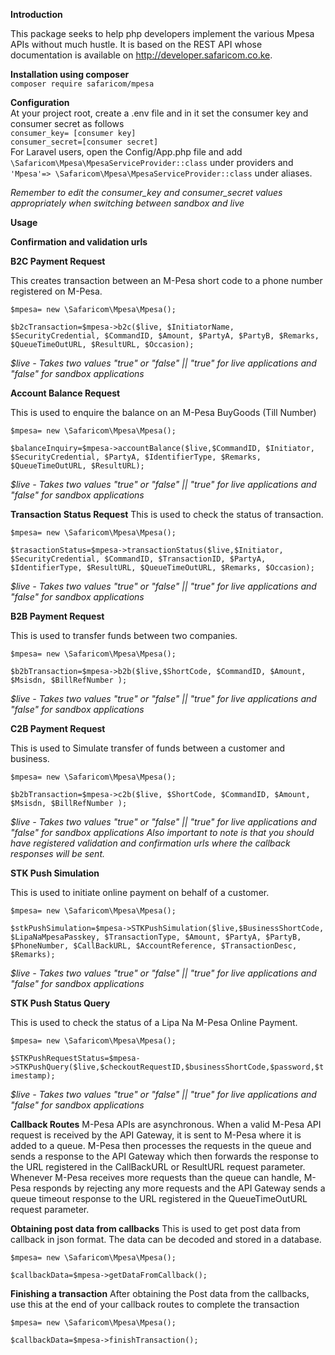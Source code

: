 **Introduction**

This package seeks to help php developers implement the various Mpesa APIs without much hustle. It is based on the REST API whose documentation is available on http://developer.safaricom.co.ke.
 
 **Installation using composer**<br>
 `composer require safaricom/mpesa`<br>
 
 
 **Configuration**<br>
 At your project root, create a .env file and in it set the consumer key and consumer secret as follows   
 `consumer_key= [consumer key]` <br>
 `consumer_secret=[consumer secret]`<br>
 For Laravel users, open the Config/App.php file and add `\Safaricom\Mpesa\MpesaServiceProvider::class` under providers and ` 'Mpesa'=> \Safaricom\Mpesa\MpesaServiceProvider::class` under aliases.
  
  _Remember to edit the consumer_key and consumer_secret values appropriately when switching between sandbox and live_

  
 **Usage**
 
 **Confirmation and validation urls**

**B2C Payment Request**
 
 This creates transaction between an M-Pesa short code to a phone number registered on M-Pesa.
 
`$mpesa= new \Safaricom\Mpesa\Mpesa();`

`$b2cTransaction=$mpesa->b2c($live, $InitiatorName, $SecurityCredential, $CommandID, $Amount, $PartyA, $PartyB, $Remarks, $QueueTimeOutURL, $ResultURL, $Occasion);`

_$live - Takes two values "true" or "false" || "true" for live applications and "false"  for sandbox applications_


**Account Balance Request**
 
This is used to enquire the balance on an M-Pesa BuyGoods (Till Number)

`$mpesa= new \Safaricom\Mpesa\Mpesa();`

`$balanceInquiry=$mpesa->accountBalance($live,$CommandID, $Initiator, $SecurityCredential, $PartyA, $IdentifierType, $Remarks, $QueueTimeOutURL, $ResultURL);`

_$live - Takes two values "true" or "false" || "true" for live applications and "false"  for sandbox applications_


**Transaction Status Request**
This is used to check the status of transaction. 

`$mpesa= new \Safaricom\Mpesa\Mpesa();`

`$trasactionStatus=$mpesa->transactionStatus($live,$Initiator, $SecurityCredential, $CommandID, $TransactionID, $PartyA, $IdentifierType, $ResultURL, $QueueTimeOutURL, $Remarks, $Occasion);`

_$live - Takes two values "true" or "false" || "true" for live applications and "false"  for sandbox applications_


**B2B Payment Request**

This is used to transfer funds between two companies.

`$mpesa= new \Safaricom\Mpesa\Mpesa();`

`$b2bTransaction=$mpesa->b2b($live,$ShortCode, $CommandID, $Amount, $Msisdn, $BillRefNumber );`

_$live - Takes two values "true" or "false" || "true" for live applications and "false"  for sandbox applications_


**C2B Payment Request**

This is used to Simulate transfer of funds between a customer and business.


`$mpesa= new \Safaricom\Mpesa\Mpesa();`

`$b2bTransaction=$mpesa->c2b($live, $ShortCode, $CommandID, $Amount, $Msisdn, $BillRefNumber );`

_$live - Takes two values "true" or "false" || "true" for live applications and "false"  for sandbox applications_
_Also important to note is that you should have registered validation and confirmation urls where the callback responses will be sent._



**STK Push Simulation**

This is used to initiate online payment on behalf of a customer.

`$mpesa= new \Safaricom\Mpesa\Mpesa();`

`$stkPushSimulation=$mpesa->STKPushSimulation($live,$BusinessShortCode, $LipaNaMpesaPasskey, $TransactionType, $Amount, $PartyA, $PartyB, $PhoneNumber, $CallBackURL, $AccountReference, $TransactionDesc, $Remarks);`

_$live - Takes two values "true" or "false" || "true" for live applications and "false"  for sandbox applications_


**STK Push Status Query**

 This is used to check the status of a Lipa Na M-Pesa Online Payment.
 
`$mpesa= new \Safaricom\Mpesa\Mpesa();`

`$STKPushRequestStatus=$mpesa->STKPushQuery($live,$checkoutRequestID,$businessShortCode,$password,$timestamp);`

_$live - Takes two values "true" or "false" || "true" for live applications and "false"  for sandbox applications_



**Callback Routes**
M-Pesa APIs are asynchronous. When a valid M-Pesa API request is received by the API Gateway, it is sent to M-Pesa where it is added to a queue. M-Pesa then processes the requests in the queue and sends a response to the API Gateway which then forwards the response to the URL registered in the CallBackURL or ResultURL request parameter. Whenever M-Pesa receives more requests than the queue can handle, M-Pesa responds by rejecting any more requests and the API Gateway sends a queue timeout response to the URL registered in the QueueTimeOutURL request parameter.

**Obtaining post data from callbacks**
 This is used to get post data from callback in json format. The data can be decoded and stored in a database.
 
 `$mpesa= new \Safaricom\Mpesa\Mpesa();`
 
 `$callbackData=$mpesa->getDataFromCallback();`
  
  **Finishing a transaction**
  After obtaining the Post data from the callbacks, use this at the end of your callback routes to complete the transaction
  
  `$mpesa= new \Safaricom\Mpesa\Mpesa();`
  
  `$callbackData=$mpesa->finishTransaction();`


